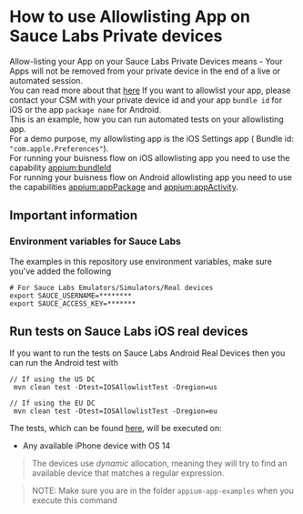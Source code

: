# How to use Allowlisting App on Sauce Labs Private devices
Allow-listing your App on your Sauce Labs Private Devices means - 
Your Apps will not be removed from your private device in the end of a live or automated session.   
You can read more about that [here](https://docs.saucelabs.com/mobile-apps/real-device-cleaning/#private-devices)
If you want to allowlist your app, please contact your CSM with your private device id and your app ```bundle id``` for iOS or the app ```package name``` for Android.     
This is an example, how you can run automated tests on your allowlisting app.   
For a demo purpose, my allowlisting app is the iOS Settings app ( Bundle id: `````"com.apple.Preferences"`````).   
For running your buisness flow on iOS allowlisting app you need to use the capability [appium:bundleId](https://docs.saucelabs.com/dev/test-configuration-options/#appiumbundleid)   
For running your buisness flow on Android allowlisting app you need to use the capabilities [appium:appPackage](https://docs.saucelabs.com/dev/test-configuration-options/#appiumapppackage) and [appium:appActivity](https://docs.saucelabs.com/dev/test-configuration-options/#appiumappactivity).   


## Important information
### Environment variables for Sauce Labs
The examples in this repository use environment variables, make sure you've added the following

    # For Sauce Labs Emulators/Simulators/Real devices
    export SAUCE_USERNAME=********
    export SAUCE_ACCESS_KEY=*******

## Run tests on Sauce Labs iOS real devices
If you want to run the tests on Sauce Labs Android Real Devices then you can run the Android test with

    // If using the US DC
     mvn clean test -Dtest=IOSAllowlistTest -Dregion=us
    
    // If using the EU DC
     mvn clean test -Dtest=IOSAllowlistTest -Dregion=eu
    
The tests, which can be found [here](IOSAllowlistTest.java), will be executed on:     
- Any available iPhone device with OS 14
          
> The devices use *dynamic* allocation, meaning they will try to find an available device that matches a regular expression.

> NOTE: Make sure you are in the folder `appium-app-examples` when you execute this command